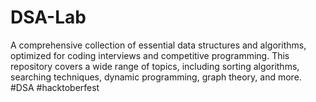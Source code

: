 # DSA-Lab
A comprehensive collection of essential data structures and algorithms, optimized for coding interviews and competitive programming. This repository covers a wide range of topics, including sorting algorithms, searching techniques, dynamic programming, graph theory, and more.  #DSA #hacktoberfest
